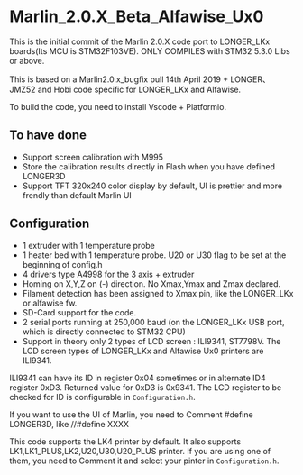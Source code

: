 # Marlin_2.0.X_Beta_Alfawise_Ux0

This is the initial commit of the Marlin 2.0.X code port to LONGER_LKx boards(Its MCU is STM32F103VE). ONLY COMPILES with STM32 5.3.0 Libs or above.

This is based on a Marlin2.0.x_bugfix pull 14th April 2019 + LONGER、JMZ52 and Hobi code specific for LONGER_LKx and Alfawise. 

To build the code, you need to install Vscode + Platformio. 

## To have done

- Support screen calibration with M995
- Store the calibration results directly in Flash when you have defined LONGER3D
- Support TFT 320x240 color display by default, UI is prettier and more frendly than default Marlin UI

## Configuration

- 1 extruder with 1 temperature probe
- 1 heater bed with 1 temperature probe. U20 or U30 flag to be set at the beginning of config.h
- 4 drivers type A4998 for the 3 axis + extruder
- Homing on X,Y,Z on (-) direction. No Xmax,Ymax and Zmax declared.
- Filament detection has been assigned to Xmax pin, like the  LONGER_LKx or alfawise fw. 
- SD-Card support for the code.
- 2 serial ports running at 250,000 baud (on the LONGER_LKx USB port, which is directly connected to STM32 CPU)
- Support in theory only 2 types of LCD screen : ILI9341, ST7798V. The LCD screen types of LONGER_LKx and Alfawise Ux0 printers are ILI9341.

ILI9341 can have its ID in register 0x04 sometimes or in alternate ID4 register 0xD3. Returned value for 0xD3 is 0x9341.
The LCD register to be checked for ID is configurable in `Configuration.h`.

If you want to use the UI of Marlin, you need to Comment #define LONGER3D, like //#define XXXX

This code supports the LK4 printer by default. It also supports LK1,LK1_PLUS,LK2,U20,U30,U20_PLUS printer. If you are using one of them, you need to Comment it and select your pinter in `Configuration.h`.
